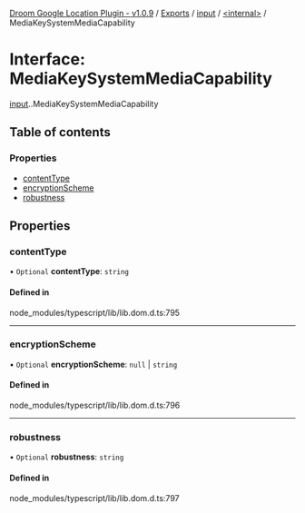 [Droom Google Location Plugin - v1.0.9](../README.md) / [Exports](../modules.md) / [input](../modules/input.md) / [<internal\>](../modules/input._internal_.md) / MediaKeySystemMediaCapability

# Interface: MediaKeySystemMediaCapability

[input](../modules/input.md).[<internal>](../modules/input._internal_.md).MediaKeySystemMediaCapability

## Table of contents

### Properties

- [contentType](input._internal_.MediaKeySystemMediaCapability.md#contenttype)
- [encryptionScheme](input._internal_.MediaKeySystemMediaCapability.md#encryptionscheme)
- [robustness](input._internal_.MediaKeySystemMediaCapability.md#robustness)

## Properties

### contentType

• `Optional` **contentType**: `string`

#### Defined in

node_modules/typescript/lib/lib.dom.d.ts:795

___

### encryptionScheme

• `Optional` **encryptionScheme**: ``null`` \| `string`

#### Defined in

node_modules/typescript/lib/lib.dom.d.ts:796

___

### robustness

• `Optional` **robustness**: `string`

#### Defined in

node_modules/typescript/lib/lib.dom.d.ts:797
